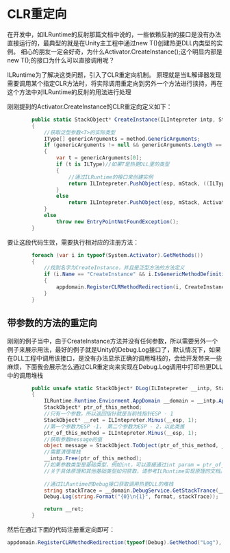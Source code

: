 ﻿CLR重定向
===============
在开发中，如ILRuntime的反射那篇文档中说的，一些依赖反射的接口是没有办法直接运行的，最典型的就是在Unity主工程中通过new T()创建热更DLL内类型的实例。
细心的朋友一定会好奇，为什么Activator.CreateInstance<Type>();这个明显内部是new T();的接口为什么可以直接调用呢？

ILRuntime为了解决这类问题，引入了CLR重定向机制。 原理就是当IL解译器发现需要调用某个指定CLR方法时，将实际调用重定向到另外一个方法进行挟持，再在这个方法中对ILRuntime的反射的用法进行处理

刚刚提到的Activator.CreateInstance<T>的CLR重定向定义如下：
```C#
        public static StackObject* CreateInstance(ILIntepreter intp, StackObject* esp, List<object> mStack, CLRMethod method, bool isNewObj)
        {
		    //获取泛型参数<T>的实际类型
            IType[] genericArguments = method.GenericArguments;
            if (genericArguments != null && genericArguments.Length == 1)
            {
                var t = genericArguments[0];
                if (t is ILType)//如果T是热更DLL里的类型
                {
				    //通过ILRuntime的接口来创建实例
                    return ILIntepreter.PushObject(esp, mStack, ((ILType)t).Instantiate());
                }
                else
                    return ILIntepreter.PushObject(esp, mStack, Activator.CreateInstance(t.TypeForCLR));//通过系统反射接口创建实例
            }
            else
                throw new EntryPointNotFoundException();
        }
```

要让这段代码生效，需要执行相对应的注册方法：
```C#
		foreach (var i in typeof(System.Activator).GetMethods())
		{
		    //找到名字为CreateInstance，并且是泛型方法的方法定义
			if (i.Name == "CreateInstance" && i.IsGenericMethodDefinition)
			{
				appdomain.RegisterCLRMethodRedirection(i, CreateInstance);
			}
		}
```

带参数的方法的重定向
-----------
刚刚的例子当中，由于CreateInstance<T>方法并没有任何参数，所以需要另外一个例子来展示用法，最好的例子就是Unity的Debug.Log接口了，默认情况下，如果在DLL工程中调用该接口，是没有办法显示正确的调用堆栈的，会给开发带来一些麻烦，下面我会展示怎么通过CLR重定向来实现在Debug.Log调用中打印热更DLL中的调用堆栈

```C#
        public unsafe static StackObject* DLog(ILIntepreter __intp, StackObject* __esp, List<object> __mStack, CLRMethod __method, bool isNewObj)
        {
            ILRuntime.Runtime.Enviorment.AppDomain __domain = __intp.AppDomain;
            StackObject* ptr_of_this_method;
			//只有一个参数，所以返回指针就是当前栈指针ESP - 1
            StackObject* __ret = ILIntepreter.Minus(__esp, 1);
			//第一个参数为ESP -1， 第二个参数为ESP - 2，以此类推
            ptr_of_this_method = ILIntepreter.Minus(__esp, 1);
			//获取参数message的值
            object message = StackObject.ToObject(ptr_of_this_method, __domain, __mStack);
			//需要清理堆栈
            __intp.Free(ptr_of_this_method);
			//如果参数类型是基础类型，例如int，可以直接通过int param = ptr_of_this_method->Value获取值，
			//关于具体原理和其他基础类型如何获取，请参考ILRuntime实现原理的文档。
			
			//通过ILRuntime的Debug接口获取调用热更DLL的堆栈
            string stackTrace = __domain.DebugService.GetStackTrance(__intp);
            Debug.Log(string.Format("{0}\n{1}", format, stackTrace));

            return __ret;
        }
```

然后在通过下面的代码注册重定向即可：
```C#
appdomain.RegisterCLRMethodRedirection(typeof(Debug).GetMethod("Log"), DLog);
```